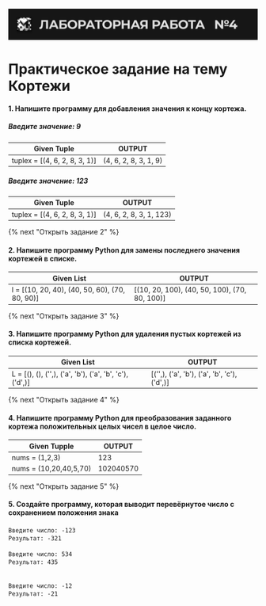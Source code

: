 ![alt MATE Programming Lab](https://github.com/MATE-Programming/Lab_logo/blob/main/lab_4.svg?raw=true)
# Практическое задание на тему Кортежи

#### 1. Напишите программу для добавления значения к концу кортежа.

##### Введите значение: 9

| Given Tuple | OUTPUT |
|   ---   |   ---  |
| tuplex = [(4, 6, 2, 8, 3, 1)] | (4, 6, 2, 8, 3, 1, 9)  |

##### Введите значение: 123

| Given Tuple | OUTPUT |
|   ---   |   ---  |
| tuplex = [(4, 6, 2, 8, 3, 1)] | (4, 6, 2, 8, 3, 1, 123)  |

{% next "Открыть задание 2" %}
#### 2. Напишите программу Python для замены последнего значения кортежей в списке.


| Given List | OUTPUT |
|   ---   | --- |
| l = [(10, 20, 40), (40, 50, 60), (70, 80, 90)] | [(10, 20, 100), (40, 50, 100), (70, 80, 100)] |
                    
{% next "Открыть задание 3" %}
#### 3. Напишите программу Python для удаления пустых кортежей из списка кортежей.


| Given List | OUTPUT |
|   ---   |   ---  |
| L = [(), (), ('',), ('a', 'b'), ('a', 'b', 'c'), ('d',)] | [('',), ('a', 'b'), ('a', 'b', 'c'), ('d',)] |


{% next "Открыть задание 4" %}
#### 4. Напишите программу Python для преобразования заданного кортежа положительных целых чисел в целое число.


| Given Tupple | OUTPUT |
|   ---   |   ---  |
| nums = (1,2,3) | 123 |
| nums = (10,20,40,5,70) | 102040570 |

{% next "Открыть задание 5" %}
#### 5. Создайте программу, которая выводит перевёрнутое число с сохранением положения знака

    Введите число: -123
    Результат: -321
    
    Введите число: 534
    Результат: 435
    
    
    Введите число: -12
    Результат: -21


